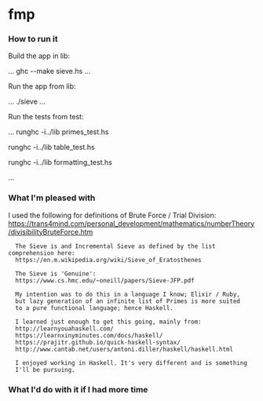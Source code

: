 # fmp
### How to run it

Build the app in lib:

...
ghc --make sieve.hs
...

Run the app from lib:

...
./sieve
...

Run the tests from test:

...
runghc -i../lib primes_test.hs

runghc -i../lib table_test.hs

runghc -i../lib formatting_test.hs

...
### What I'm pleased with

I used the following for definitions of Brute Force / Trial Division:
      https://trans4mind.com/personal_development/mathematics/numberTheory/divisibilityBruteForce.htm

      The Sieve is and Incremental Sieve as defined by the list comprehension here:
      https://en.m.wikipedia.org/wiki/Sieve_of_Eratosthenes

      The Sieve is 'Genuine':
      https://www.cs.hmc.edu/~oneill/papers/Sieve-JFP.pdf

      My intention was to do this in a language I know; Elixir / Ruby,
      but lazy generation of an infinite list of Primes is more suited
      to a pure functional language; hence Haskell.

      I learned just enough to get this going, mainly from:
      http://learnyouahaskell.com/
      https://learnxinyminutes.com/docs/haskell/
      https://prajitr.github.io/quick-haskell-syntax/
      http://www.cantab.net/users/antoni.diller/haskell/haskell.html

      I enjoyed working in Haskell. It's very different and is something
      I'll be pursuing.
### What I'd do with it if I had more time
